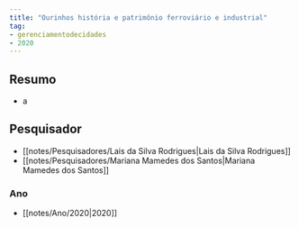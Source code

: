 ```yaml
---
title: "Ourinhos história e patrimônio ferroviário e industrial"
tag:
- gerenciamentodecidades
- 2020
---
```

## Resumo
- a
## Pesquisador
- [[notes/Pesquisadores/Lais da Silva Rodrigues|Lais da Silva Rodrigues]]
- [[notes/Pesquisadores/Mariana Mamedes dos Santos|Mariana Mamedes dos Santos]]
### Ano
- [[notes/Ano/2020|2020]]
